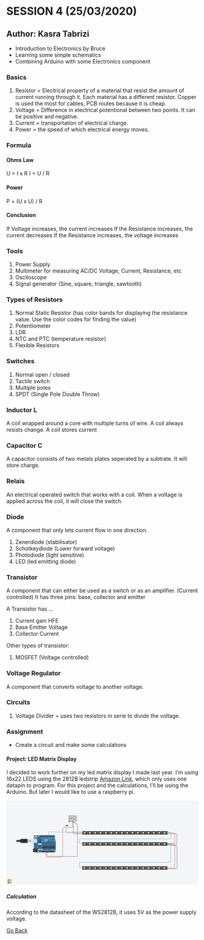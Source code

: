 # SESSION 4 (25/03/2020)
## Author: Kasra Tabrizi

- Introduction to Electronics by Bruce
- Learning some simple schematics
- Combining Arduino with some Electronics component

### Basics

1. Resistor = Electrical property of a material that resist the amount of current running through it.
   Each material has a different resistor. Copper is used the most for cables, PCB routes because it is cheap.
2. Voltage = Difference in electrical potentional between two points. It can be positive and negative.
3. Current = transportation of electrical charge.
4. Power = the speed of which electrical energy moves.

### Formula

#### Ohms Law

U = I x R 
I = U / R

#### Power

P = (U x U) / R

#### Conclusion

If Voltage increases, the current increases
If the Resistance increases, the current decreases
If the Resistance increases, the voltage increases

### Tools

1. Power Supply
2. Multimeter for measuring AC/DC Voltage, Current, Resistance, etc
3. Osciloscope
4. Signal generator (Sine, square, triangle, sawtooth)

### Types of Resistors

1. Normal Static Resistor (has color bands for displaying the resistance value. Use the color codes for finding the value)
2. Potentiometer
3. LDR
4. NTC and PTC (temperature resistor)
5. Flexible Resistors

### Switches

1. Normal open / closed
2. Tactile switch
3. Multiple poles
4. SPDT (Single Pole Double Throw)

### Inductor L

A coil wrapped around a core with multiple turns of wire.
A coil always resists change. A coil stores current

### Capacitor C
A capacitor consists of two metals plates seperated by a subtrate. It will store charge.

### Relais

An electrical operated switch that works with a coil. When a voltage is applied across the coil, it will close the switch.

### Diode

A component that only lets current flow in one direction.

1. Zenerdiode (stabilisator)
2. Schotkeydiode (Lower forward voltage)
3. Photodiode (light sensitive)
4. LED (led emitting diode)

### Transistor

A component that can either be used as a switch or as an amplifier. (Current controlled)
It has three pins: base, collector and emitter

A Transistor has ...

1. Current gain HFE
2. Base Emitter Voltage
3. Collector Current

Other types of transistor:

1. MOSFET (Voltage controlled)

### Voltage Regulator

A component that converts voltage to another voltage.

### Circuits

1. Voltage Divider = uses two resistors in serie to divide the voltage.

### Assignment 

- Create a circuit and make some calculations

#### Project: LED Matrix Display

I decided to work further on my led matrix display I made last year.
I'm using 16x22 LEDS using the 2812B ledstrip [Amazon Link](https://www.amazon.com/BTF-LIGHTING-Flexible-Individually-Addressable-Non-Waterproof/dp/B01CDTEJBG/ref=redir_mobile_desktop?ie=UTF8&aaxitk=DwlGuxD-QS3avXZ12UxnJA&hsa_cr_id=3175378110301&ref_=sb_s_sparkle), which only uses one datapin to program. 
For this project and the calculations, I'll be using the Arduino. But later I would like to use a raspberry pi.

<p align="center">
    <img src="images/screenshot_project.png" width="900" alt="led matrix display">
</p>


##### Calculation

According to the datasheet of the WS2812B, it uses 5V as the power supply voltage.



[Go Back](../README.md)